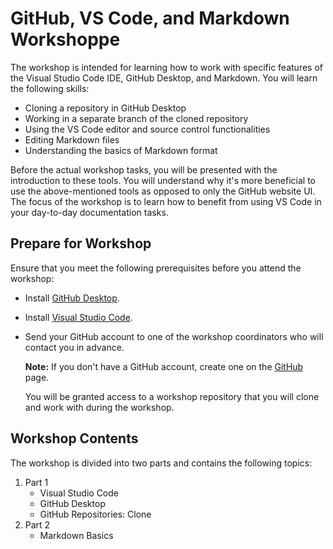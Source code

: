# GitHub, VS Code, and Markdown Workshoppe

The workshop is intended for learning how to work with specific features of the Visual Studio Code IDE, GitHub Desktop, and Markdown. You will learn the following skills:

- Cloning a repository in GitHub Desktop
- Working in a separate branch of the cloned repository
- Using the VS Code editor and source control functionalities
- Editing Markdown files
- Understanding the basics of Markdown format

Before the actual workshop tasks, you will be presented with the introduction to these tools. You will understand why it's more beneficial to use the above-mentioned tools as opposed to only the GitHub website UI. The focus of the workshop is to learn how to benefit from using VS Code in your day-to-day documentation tasks.

## Prepare for Workshop

Ensure that you meet the following prerequisites before you attend the workshop:

- Install [GitHub Desktop](https://desktop.github.com/).
- Install [Visual Studio Code](https://code.visualstudio.com/download).
- Send your GitHub account to one of the workshop coordinators who will contact you in advance.

  **Note:** If you don't have a GitHub account, create one on the [GitHub](https://github.com/) page.

    You will be granted access to a workshop repository that you will clone and work with during the workshop.

## Workshop Contents

The workshop is divided into two parts and contains the following topics:

1. Part 1
    - Visual Studio Code
    - GitHub Desktop
    - GitHub Repositories: Clone
2. Part 2
    - Markdown Basics
